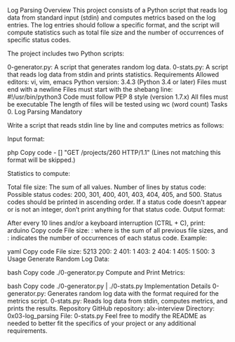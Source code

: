 Log Parsing
Overview
This project consists of a Python script that reads log data from standard input (stdin) and computes metrics based on the log entries. The log entries should follow a specific format, and the script will compute statistics such as total file size and the number of occurrences of specific status codes.

The project includes two Python scripts:

0-generator.py: A script that generates random log data.
0-stats.py: A script that reads log data from stdin and prints statistics.
Requirements
Allowed editors: vi, vim, emacs
Python version: 3.4.3 (Python 3.4 or later)
Files must end with a newline
Files must start with the shebang line: #!/usr/bin/python3
Code must follow PEP 8 style (version 1.7.x)
All files must be executable
The length of files will be tested using wc (word count)
Tasks
0. Log Parsing
Mandatory

Write a script that reads stdin line by line and computes metrics as follows:

Input format:

php
Copy code
<IP Address> - [<date>] "GET /projects/260 HTTP/1.1" <status code> <file size>
(Lines not matching this format will be skipped.)

Statistics to compute:

Total file size: The sum of all <file size> values.
Number of lines by status code:
Possible status codes: 200, 301, 400, 401, 403, 404, 405, and 500.
Status codes should be printed in ascending order.
If a status code doesn’t appear or is not an integer, don’t print anything for that status code.
Output format:

After every 10 lines and/or a keyboard interruption (CTRL + C), print:
arduino
Copy code
File size: <total size>
<status code>: <number>
where <total size> is the sum of all previous file sizes, and <status code>: <number> indicates the number of occurrences of each status code.
Example:

yaml
Copy code
File size: 5213
200: 2
401: 1
403: 2
404: 1
405: 1
500: 3
Usage
Generate Random Log Data:

bash
Copy code
./0-generator.py
Compute and Print Metrics:

bash
Copy code
./0-generator.py | ./0-stats.py
Implementation Details
0-generator.py: Generates random log data with the format required for the metrics script.
0-stats.py: Reads log data from stdin, computes metrics, and prints the results.
Repository
GitHub repository: alx-interview
Directory: 0x03-log_parsing
File: 0-stats.py
Feel free to modify the README as needed to better fit the specifics of your project or any additional requirements.
